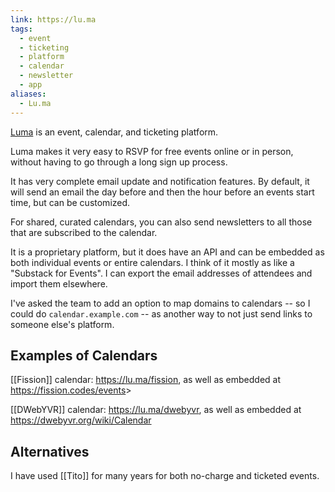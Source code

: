 ```yaml
---
link: https://lu.ma
tags:
  - event
  - ticketing
  - platform
  - calendar
  - newsletter
  - app
aliases:
  - Lu.ma
---
```

[Luma](https://lu.ma) is an event, calendar, and ticketing platform. 

Luma makes it very easy to RSVP for free events online or in person, without having to go through a long sign up process.

It has very complete email update and notification features. By default, it will send an email the day before and then the hour before an events start time, but can be customized.

For shared, curated calendars, you can also send newsletters to all those that are subscribed to the calendar.

It is a proprietary platform, but it does have an API and can be embedded as both individual events or entire calendars. I think of it mostly as like a "Substack for Events". I can export the email addresses of attendees and import them elsewhere.

I've asked the team to add an option to map domains to calendars -- so I could do `calendar.example.com` -- as another way to not just send links to someone else's platform.

## Examples of Calendars

[[Fission]] calendar: <https://lu.ma/fission>, as well as embedded at <https://fission.codes/events>>

[[DWebYVR]] calendar: <https://lu.ma/dwebyvr>, as well as embedded at <https://dwebyvr.org/wiki/Calendar>

## Alternatives

I have used [[Tito]] for many years for both no-charge and ticketed events.